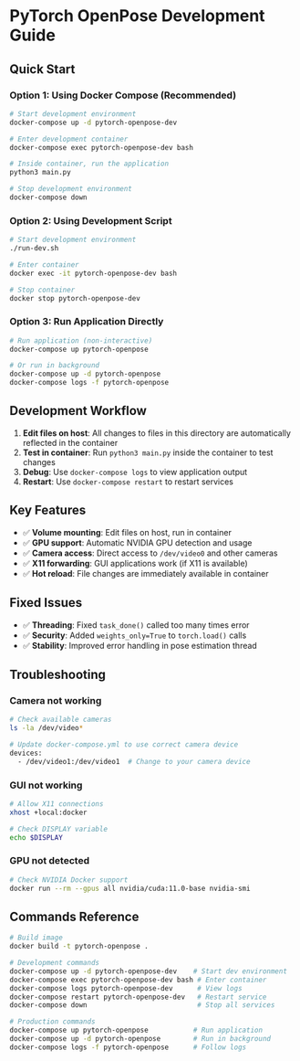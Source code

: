 # PyTorch OpenPose Development Guide

## Quick Start

### Option 1: Using Docker Compose (Recommended)
```bash
# Start development environment
docker-compose up -d pytorch-openpose-dev

# Enter development container
docker-compose exec pytorch-openpose-dev bash

# Inside container, run the application
python3 main.py

# Stop development environment
docker-compose down
```

### Option 2: Using Development Script
```bash
# Start development environment
./run-dev.sh

# Enter container
docker exec -it pytorch-openpose-dev bash

# Stop container
docker stop pytorch-openpose-dev
```

### Option 3: Run Application Directly
```bash
# Run application (non-interactive)
docker-compose up pytorch-openpose

# Or run in background
docker-compose up -d pytorch-openpose
docker-compose logs -f pytorch-openpose
```

## Development Workflow

1. **Edit files on host**: All changes to files in this directory are automatically reflected in the container
2. **Test in container**: Run `python3 main.py` inside the container to test changes
3. **Debug**: Use `docker-compose logs` to view application output
4. **Restart**: Use `docker-compose restart` to restart services

## Key Features

- ✅ **Volume mounting**: Edit files on host, run in container
- ✅ **GPU support**: Automatic NVIDIA GPU detection and usage
- ✅ **Camera access**: Direct access to `/dev/video0` and other cameras
- ✅ **X11 forwarding**: GUI applications work (if X11 is available)
- ✅ **Hot reload**: File changes are immediately available in container

## Fixed Issues

- ✅ **Threading**: Fixed `task_done()` called too many times error
- ✅ **Security**: Added `weights_only=True` to `torch.load()` calls
- ✅ **Stability**: Improved error handling in pose estimation thread

## Troubleshooting

### Camera not working
```bash
# Check available cameras
ls -la /dev/video*

# Update docker-compose.yml to use correct camera device
devices:
  - /dev/video1:/dev/video1  # Change to your camera device
```

### GUI not working
```bash
# Allow X11 connections
xhost +local:docker

# Check DISPLAY variable
echo $DISPLAY
```

### GPU not detected
```bash
# Check NVIDIA Docker support
docker run --rm --gpus all nvidia/cuda:11.0-base nvidia-smi
```

## Commands Reference

```bash
# Build image
docker build -t pytorch-openpose .

# Development commands
docker-compose up -d pytorch-openpose-dev    # Start dev environment
docker-compose exec pytorch-openpose-dev bash # Enter container
docker-compose logs pytorch-openpose-dev      # View logs
docker-compose restart pytorch-openpose-dev   # Restart service
docker-compose down                           # Stop all services

# Production commands
docker-compose up pytorch-openpose           # Run application
docker-compose up -d pytorch-openpose        # Run in background
docker-compose logs -f pytorch-openpose      # Follow logs
```